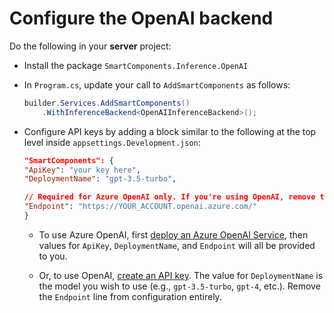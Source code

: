 # Configure the OpenAI backend

Do the following in your **server** project:

* Install the package `SmartComponents.Inference.OpenAI`
* In `Program.cs`, update your call to `AddSmartComponents` as follows:

    ```cs
    builder.Services.AddSmartComponents()
        .WithInferenceBackend<OpenAIInferenceBackend>();
    ```

* Configure API keys by adding a block similar to the following at the top level inside `appsettings.Development.json`:

    ```json
    "SmartComponents": {
    "ApiKey": "your key here",
    "DeploymentName": "gpt-3.5-turbo",

    // Required for Azure OpenAI only. If you're using OpenAI, remove the following line.
    "Endpoint": "https://YOUR_ACCOUNT.openai.azure.com/"
    }
    ```

    * To use Azure OpenAI, first [deploy an Azure OpenAI Service](https://learn.microsoft.com/en-us/azure/ai-services/openai/how-to/create-resource), then values for `ApiKey`, `DeploymentName`, and `Endpoint` will all be provided to you.

    * Or, to use OpenAI, [create an API key](https://platform.openai.com/api-keys). The value for `DeploymentName` is the model you wish to use (e.g., `gpt-3.5-turbo`, `gpt-4`, etc.). Remove the `Endpoint` line from configuration entirely.